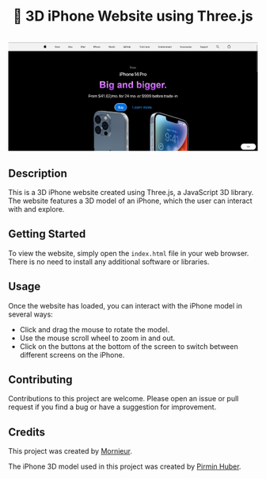 <div align='center'>
  <h1 >📱 3D iPhone Website using Three.js</h1>
</div>

<br />

<div align='center'>

  <img src="./src/assets/images/3d-iphone-website.png" alt='project image' width='600'  />
</div>

## Description

This is a 3D iPhone website created using Three.js, a JavaScript 3D library. The website features a 3D model of an iPhone, which the user can interact with and explore.

## Getting Started

To view the website, simply open the `index.html` file in your web browser. There is no need to install any additional software or libraries.

## Usage

Once the website has loaded, you can interact with the iPhone model in several ways:

- Click and drag the mouse to rotate the model.
- Use the mouse scroll wheel to zoom in and out.
- Click on the buttons at the bottom of the screen to switch between different screens on the iPhone.

## Contributing

Contributions to this project are welcome. Please open an issue or pull request if you find a bug or have a suggestion for improvement.

## Credits

This project was created by [Mornieur](https://github.com/Mornieur).

The iPhone 3D model used in this project was created by [Pirmin Huber](https://www.pirminhuber.ch/3d-iphone-model/).
